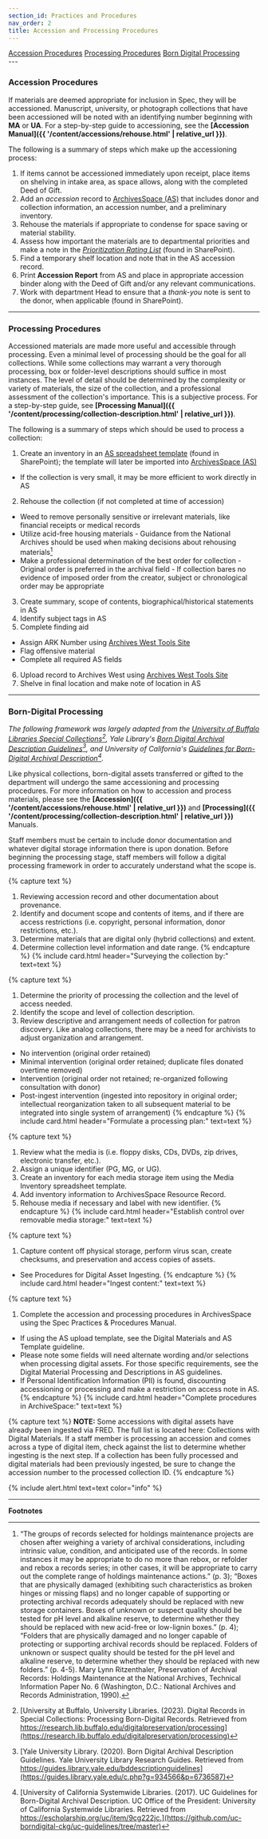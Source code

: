 ```yaml
---
section_id: Practices and Procedures
nav_order: 2
title: Accession and Processing Procedures
---
```

<div class="text-center mb-2">
    <a href="#{{ 'Accession Procedures' | slugify }}" class="btn btn-secondary my-2 mx-1">Accession Procedures</a>
    <a href="#{{ 'Processing Procedures' | slugify }}" class="btn btn-secondary my-2 mx-1">Processing Procedures</a>
    <a href="#{{ 'Born-Digital Processing' | slugify }}" class="btn btn-secondary my-2 mx-1">Born Digital Processing</a>
</div>
---

### Accession Procedures

If materials are deemed appropriate for inclusion in Spec, they will be accessioned. Manuscript, university, or photograph collections that have been accessioned will be noted with an identifying number beginning with **MA** or **UA**. For a step-by-step guide to accessioning, see the **[Accession Manual]({{ '/content/accessions/rehouse.html' | relative_url }})**.

The following is a summary of steps which make up the accessioning process:  
1. If items cannot be accessioned immediately upon receipt, place items on shelving in intake area, as space allows, along with the completed Deed of Gift. 
2. Add an *accession* record to [ArchivesSpace (AS)](https://uidaho.libraryhost.com/admin) that includes donor and collection information, an accession number, and a preliminary inventory. 
3. Rehouse the materials if appropriate to condense for space saving or material stability. 
4. Assess how important the materials are to departmental priorities and make a note in the *[Prioritization Rating List](https://vandalsuidaho.sharepoint.com/:x:/r/sites/Storage-Library/Documents/spec/Departmental%20Projects/Processing%20Priorities%20Project/Prioritization%20Rating%20List%20-%20updated%20copy.xlsx?d=wb86306cdf2435792ab6e50c79276a8e2&csf=1&web=1&e=n20NdU)* (found in SharePoint). 
5. Find a temporary shelf location and note that in the AS accession record. 
6. Print **Accession Report** from AS and place in appropriate accession binder along with the Deed of Gift and/or any relevant communications. 
7. Work with department Head to ensure that a *thank-you* note is sent to the donor, when applicable (found in SharePoint). 

---
### Processing Procedures

Accessioned materials are made more useful and accessible through processing. Even a minimal level of processing should be the goal for all collections. While some collections may warrant a very thorough processing, box or folder-level descriptions should suffice in most instances. The level of detail should be determined by the complexity or variety of materials, the size of the collection, and a professional assessment of the collection's importance. This is a subjective process. For a step-by-step guide, see **[Processing Manual]({{ '/content/processing/collection-description.html' | relative_url }})**.  

The following is a summary of steps which should be used to process a collection:  

1. Create an inventory in an [AS spreadsheet template](https://vandalsuidaho.sharepoint.com/:x:/r/sites/Storage-Library/Documents/spec/Collections/Processed%20Collections/Finding%20Aid%20Files/AS_spreadsheet_template.xlsx?d=w4a88ebe4a32b4e72b3d05ceb320d7e6b&csf=1&web=1&e=w6sKLf) (found in SharePoint); the template will later be imported into [ArchivesSpace (AS)](https://uidaho.libraryhost.com/admin)
- If the collection is very small, it may be more efficient to work directly in AS 
2. Rehouse the collection (if not completed at time of accession) 
- Weed to remove personally sensitive or irrelevant materials, like financial receipts or medical records 
- Utilize acid-free housing materials
        - Guidance from the National Archives should be used when making decisions about rehousing materials[^1]
- Make a professional determination of the best order for collection 
        - Original order is preferred in the archival field 
        - If collection bares no evidence of imposed order from the creator, subject or chronological order may be appropriate 
3. Create summary, scope of contents, biographical/historical statements in AS 
4. Identify subject tags in AS 
5. Complete finding aid 
- Assign ARK Number using [Archives West Tools Site](https://archiveswest.orbiscascade.org/tools/) 
- Flag offensive material 
- Complete all required AS fields 
6. Upload record to Archives West using [Archives West Tools Site](https://archiveswest.orbiscascade.org/tools/)
7. Shelve in final location and make note of location in AS

---
### Born-Digital Processing
*The following framework was largely adapted from the [University of Buffalo Libraries Special Collections](https://research.lib.buffalo.edu/digitalpreservation/processing)[^2], Yale Library's [Born Digital Archival Description Guidelines](https://guides.library.yale.edu/c.php?g=934566&p=6736587)[^3], and University of California's [Guidelines for Born-Digital Archival Description](https://github.com/uc-borndigital-ckg/uc-guidelines/tree/master)[^4].*

Like physical collections, born-digital assets transferred or gifted to the department will undergo the same accessioning and processing procedures. For more information on how to accession and process materials, please see the **[Accession]({{ '/content/accessions/rehouse.html' | relative_url }})** and **[Processing]({{ '/content/processing/collection-description.html' | relative_url }})** Manuals. 

Staff members must be certain to include donor documentation and whatever digital storage information there is upon donation. Before beginning the processing stage, staff members will follow a digital processing framework in order to accurately understand what the scope is.

{% capture text %}
1. Reviewing accession record and other documentation about provenance.
2. Identify and document scope and contents of items, and if there are access restrictions (i.e. copyright, personal information, donor restrictions, etc.). 
3. Determine materials that are digital only (hybrid collections) and extent. 
4. Determine collection level information and date range. 
{% endcapture %}
{% include card.html header="Surveying the collection by:" text=text %}

{% capture text %}
1. Determine the priority of processing the collection and the level of access needed. 
2. Identify the scope and level of collection description. 
3. Review descriptive and arrangement needs of collection for patron discovery. Like analog collections, there may be a need for archivists to adjust organization and arrangement.
- No intervention (original order retained)
- Minimal intervention (original order retained; duplicate files donated overtime removed)
- Intervention (original order not retained; re-organized following consultation with donor)
- Post-ingest intervention (ingested into repository in original order; intellectual reorganization taken to all subsequent material to be integrated into single system of arrangement)
{% endcapture %}
{% include card.html header="Formulate a processing plan:" text=text %}

{% capture text %}
1. Review what the media is (i.e. floppy disks, CDs, DVDs, zip drives, electronic transfer, etc.). 
2. Assign a unique identifier (PG, MG, or UG). 
3. Create an inventory for each media storage item using the Media Inventory spreadsheet template. 
4. Add inventory information to ArchivesSpace Resource Record. 
5. Rehouse media if necessary and label with new identifier. 
{% endcapture %}
{% include card.html header="Establish control over removable media storage:" text=text %}

{% capture text %}
1. Capture content off physical storage, perform virus scan, create checksums, and preservation and access copies of assets. 
- See Procedures for Digital Asset Ingesting. 
{% endcapture %}
{% include card.html header="Ingest content:" text=text %}

{% capture text %}
1. Complete the accession and processing procedures in ArchivesSpace using the Spec Practices & Procedures Manual. 
- If using the AS upload template, see the Digital Materials and AS Template guideline. 
- Please note some fields will need alternate wording and/or selections when processing digital assets. For those specific requirements, see the Digital Material Processing and Descriptions in AS guidelines. 
- If Personal Identification Information (PII) is found, discounting accessioning or processing and make a restriction on access note in AS. 
{% endcapture %}
{% include card.html header="Complete procedures in ArchiveSpace:" text=text %}

{% capture text %}
**NOTE:** Some accessions with digital assets have already been ingested via FRED. The full list is located here: Collections with Digital Materials. If a staff member is processing an accession and comes across a type of digital item, check against the list to determine whether ingesting is the next step. If a collection has been fully processed and digital materials had been previously ingested, be sure to change the accession number to the processed collection ID.
{% endcapture %}

{% include alert.html text=text color="info" %}

---
**Footnotes**

[^1]: “The groups of records selected for holdings maintenance projects are chosen after weighing a variety of archival considerations, including intrinsic value, condition, and anticipated use of the records. In some instances it may be appropriate to do no more than rebox, or refolder and rebox a records series; in other cases, it will be appropriate to carry out the complete range of holdings maintenance actions.” (p. 3); “Boxes that are physically damaged (exhibiting such characteristics as broken hinges or missing flaps) and no longer capable of supporting or protecting archival records adequately should be replaced with new storage containers. Boxes of unknown or suspect quality should be tested for pH level and alkaline reserve, to determine whether they should be replaced with new acid-free or low-lignin boxes.” (p. 4); “Folders that are physically damaged and no longer capable of protecting or supporting archival records should be replaced. Folders of unknown or suspect quality should be tested for the pH level and alkaline reserve, to determine whether they should be replaced with new folders.” (p. 4-5). Mary Lynn Ritzenthaler, Preservation of Archival Records: Holdings Maintenance at the National Archives, Technical Information Paper No. 6 (Washington, D.C.: National Archives and Records Administration, 1990).
[^2]: [University at Buffalo, University Libraries. (2023). Digital Records in Special Collections: Processing Born-Digital Records. Retrieved from https://research.lib.buffalo.edu/digitalpreservation/processing](https://research.lib.buffalo.edu/digitalpreservation/processing)
[^3]: [Yale University Library. (2020). Born Digital Archival Description Guidelines. Yale University Library Research Guides. Retrieved from https://guides.library.yale.edu/bddescriptionguidelines](https://guides.library.yale.edu/c.php?g=934566&p=6736587)
[^4]: [University of California Systemwide Libraries. (2017). UC Guidelines for Born-Digital Archival Description. UC Office of the President: University of California Systemwide Libraries. Retrieved from https://escholarship.org/uc/item/9cg222jc.](https://github.com/uc-borndigital-ckg/uc-guidelines/tree/master)